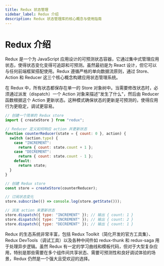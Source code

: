 ```yaml
---
title: Redux 状态管理
sidebar_label: Redux 介绍
description: Redux 状态管理库的核心概念与使用指南
---
```


# Redux 介绍

Redux 是一个为 JavaScript 应用设计的可预测状态容器，它通过集中式管理应用状态，使得状态变化变得可追踪和可预测。虽然最初是为 React 设计，但它可以与任何前端框架搭配使用。Redux 遵循严格的单向数据流原则，通过 Store、Action 和 Reducer 这三个核心概念构建应用状态管理系统。

在 Redux 中，所有状态都保存在单一的 Store 对象树中。当需要修改状态时，必须通过派发（dispatch）一个 Action 对象来描述"发生了什么"，然后由 Reducer 函数根据这个 Action 更新状态。这种模式确保状态的更新是可预测的，使得应用行为更稳定，调试更容易。

```javascript
// 创建一个简单的 Redux store
import { createStore } from "redux";

// Reducer 定义如何响应 action 并更新状态
function counterReducer(state = { count: 0 }, action) {
  switch (action.type) {
    case "INCREMENT":
      return { count: state.count + 1 };
    case "DECREMENT":
      return { count: state.count - 1 };
    default:
      return state;
  }
}

// 创建 Redux store
const store = createStore(counterReducer);

// 订阅状态变化
store.subscribe(() => console.log(store.getState()));

// 派发 action 来更新状态
store.dispatch({ type: "INCREMENT" }); // 输出 { count: 1 }
store.dispatch({ type: "INCREMENT" }); // 输出 { count: 2 }
store.dispatch({ type: "DECREMENT" }); // 输出 { count: 1 }
```

Redux 的生态系统非常丰富，包括 Redux Toolkit（简化开发的官方工具集）、Redux DevTools（调试工具）以及各种中间件如 redux-thunk 和 redux-saga 用于处理异步逻辑。虽然 Redux 有一定的学习曲线和模板代码，但对于大型复杂应用，特别是那些需要在多个组件间共享状态、需要可预测性和良好调试体验的场景，Redux 仍然是一个强大且受欢迎的选择。
